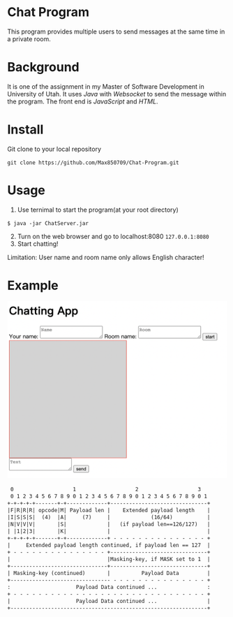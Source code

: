 # Chat Program

This program provides multiple users to send messages at the same time in a private room. 

# Background
It is one of the assignment in my Master of Software Development in University of Utah.
It uses _Java_ with _Websocket_ to send the message within the program. 
The front end is _JavaScript_ and _HTML_.

# Install
Git clone to your local repository
```
git clone https://github.com/Max850709/Chat-Program.git
```

# Usage
1. Use ternimal to start the program(at your root directory) 
```
$ java -jar ChatServer.jar
```
2. Turn on the web browser and go to localhost:8080 `127.0.0.1:8080`
3. Start chatting!

Limitation: User name and room name only allows English character!

# Example
![This is an image](https://github.com/Max850709/Chat-Program/blob/main/Resources/pic.png?raw=true)

```
 0                   1                   2                   3
 0 1 2 3 4 5 6 7 8 9 0 1 2 3 4 5 6 7 8 9 0 1 2 3 4 5 6 7 8 9 0 1
+-+-+-+-+-------+-+-------------+-------------------------------+
|F|R|R|R| opcode|M| Payload len |    Extended payload length    |
|I|S|S|S|  (4)  |A|     (7)     |             (16/64)           |
|N|V|V|V|       |S|             |   (if payload len==126/127)   |
| |1|2|3|       |K|             |                               |
+-+-+-+-+-------+-+-------------+ - - - - - - - - - - - - - - - +
|     Extended payload length continued, if payload len == 127  |
+ - - - - - - - - - - - - - - - +-------------------------------+
|                               |Masking-key, if MASK set to 1  |
+-------------------------------+-------------------------------+
| Masking-key (continued)       |          Payload Data         |
+-------------------------------- - - - - - - - - - - - - - - - +
:                     Payload Data continued ...                :
+ - - - - - - - - - - - - - - - - - - - - - - - - - - - - - - - +
|                     Payload Data continued ...                |
+---------------------------------------------------------------+
```
